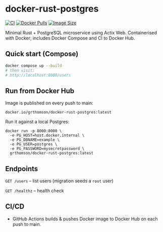# docker-rust-postgres

[![CI](https://github.com/grthomson/docker-rust-postgres/actions/workflows/main.yml/badge.svg?branch=main)](https://github.com/grthomson/docker-rust-postgres/actions/workflows/main.yml)
[![Docker Pulls](https://img.shields.io/docker/pulls/grthomson/docker-rust-postgres.svg)](https://hub.docker.com/r/grthomson/docker-rust-postgres)
[![Image Size](https://img.shields.io/docker/image-size/grthomson/docker-rust-postgres/latest)](https://hub.docker.com/r/grthomson/docker-rust-postgres/tags)

Minimal Rust + PostgreSQL microservice using Actix Web. Containerised with Docker; includes Docker Compose and CI to Docker Hub.

## Quick start (Compose)

```bash
docker compose up --build
# then visit:
# http://localhost:8000/users
```

## Run from Docker Hub

Image is published on every push to main:

```docker.io/grthomson/docker-rust-postgres:latest```

Run it against a local Postgres:

```
docker run -p 8000:8000 \
  -e PG_HOST=host.docker.internal \
  -e PG_DBNAME=example \
  -e PG_USER=postgres \
  -e PG_PASSWORD=mysecretpassword \
  grthomson/docker-rust-postgres:latest
```

## Endpoints

```GET /users``` – list users (migration seeds a ```root``` user)

```GET /healthz``` – health check 

## CI/CD

- GitHub Actions builds & pushes Docker image to Docker Hub on each push to main.